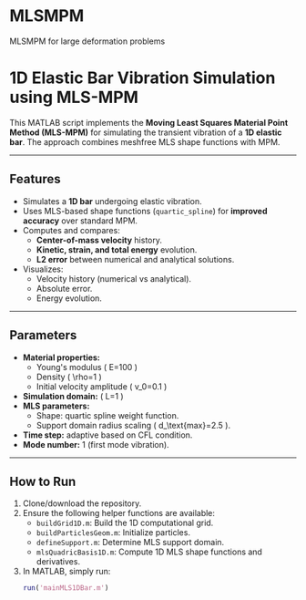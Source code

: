 # MLSMPM
MLSMPM for large deformation problems
# 1D Elastic Bar Vibration Simulation using MLS-MPM

This MATLAB script implements the **Moving Least Squares Material Point Method (MLS-MPM)** for simulating the transient vibration of a **1D elastic bar**. The approach combines meshfree MLS shape functions with MPM.

---

##  Features

- Simulates a **1D bar** undergoing elastic vibration.
- Uses MLS-based shape functions (`quartic_spline`) for **improved accuracy** over standard MPM.
- Computes and compares:
  - **Center-of-mass velocity** history.
  - **Kinetic, strain, and total energy** evolution.
  - **L2 error** between numerical and analytical solutions.
- Visualizes:
  - Velocity history (numerical vs analytical).
  - Absolute error.
  - Energy evolution.

---

##  Parameters

- **Material properties:**
  - Young's modulus \( E=100 \)
  - Density \( \rho=1 \)
  - Initial velocity amplitude \( v_0=0.1 \)
- **Simulation domain:** \( L=1 \)
- **MLS parameters:**
  - Shape: quartic spline weight function.
  - Support domain radius scaling \( d_\text{max}=2.5 \).
- **Time step:** adaptive based on CFL condition.
- **Mode number:** 1 (first mode vibration).

---

##  How to Run

1. Clone/download the repository.
2. Ensure the following helper functions are available:
   - `buildGrid1D.m`: Build the 1D computational grid.
   - `buildParticlesGeom.m`: Initialize particles.
   - `defineSupport.m`: Determine MLS support domain.
   - `mlsQuadricBasis1D.m`: Compute 1D MLS shape functions and derivatives.
3. In MATLAB, simply run:
   ```matlab
   run('mainMLS1DBar.m')
